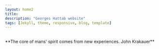 ```yaml
---
layout: home2
title: 
description: "Georges Hattab website"
tags: [Jekyll, theme, responsive, blog, template]
---
```



<!--[![](/images/maze0.png)](/research)-->
<br>
**The core of mans' spirit comes from new experiences. John Krakauer**
<br>
<!--[![](/images/maze1.png)](/creative)-->

